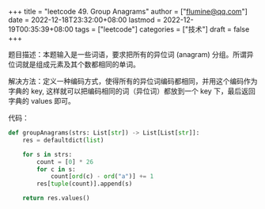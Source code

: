 +++
title = "leetcode 49. Group Anagrams"
author = ["flumine@qq.com"]
date = 2022-12-18T23:32:00+08:00
lastmod = 2022-12-19T00:35:39+08:00
tags = ["leetcode"]
categories = ["技术"]
draft = false
+++

题目描述：本题输入是一些词语，要求把所有的异位词 (anagram) 分组。所谓异位词就是组成元素及其个数都相同的单词。

解决方法：定义一种编码方式，使得所有的异位词编码都相同，并用这个编码作为字典的 key, 这样就可以把编码相同的词（异位词）都放到一个 key 下，最后返回字典的 values 即可。

代码：

```python
def groupAnagrams(strs: List[str]) -> List[List[str]]:
    res = defaultdict(list)

    for s in strs:
        count = [0] * 26
        for c in s:
            count[ord(c) - ord("a")] += 1
        res[tuple(count)].append(s)

    return res.values()
```
